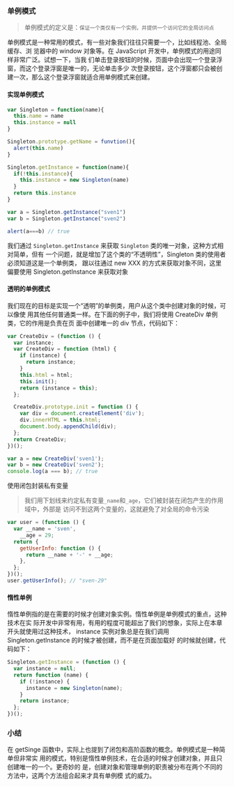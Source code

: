 ### 单例模式

> 单例模式的定义是：`保证一个类仅有一个实例，并提供一个访问它的全局访问点`

单例模式是一种常用的模式，有一些对象我们往往只需要一个，比如线程池、全局缓存、浏
览器中的 window 对象等。在 JavaScript 开发中，单例模式的用途同样非常广泛。试想一下，当我
们单击登录按钮的时候，页面中会出现一个登录浮窗，而这个登录浮窗是唯一的，无论单击多少
次登录按钮，这个浮窗都只会被创建一次，那么这个登录浮窗就适合用单例模式来创建。

#### 实现单例模式

```js
var Singleton = function(name){
  this.name = name
  this.instance = null
}

Singleton.prototype.getName = funvtion(){
  alert(this.name)
}

Singleton.getInstance = function(name){
  if(!this.instance){
    this.instance = new Singleton(name)
  }
  return this.instance
}

var a = Singleton.getInstance("sven1")
var b = Singleton.getInstance("sven2")

alert(a===b) // true
```

我们通过 `Singleton.getInstance` 来获取 `Singleton` 类的唯一对象，这种方式相对简单，但有
一个问题，就是增加了这个类的“不透明性”，Singleton 类的使用者必须知道这是一个单例类，
跟以往通过 new XXX 的方式来获取对象不同，这里偏要使用 Singleton.getInstance 来获取对象

#### 透明的单例模式

我们现在的目标是实现一个“透明”的单例类，用户从这个类中创建对象的时候，可以像使
用其他任何普通类一样。在下面的例子中，我们将使用 CreateDiv 单例类，它的作用是负责在页
面中创建唯一的 div 节点，代码如下：

```js
var CreateDiv = (function () {
  var instance;
  var CreateDiv = function (html) {
    if (instance) {
      return instance;
    }
    this.html = html;
    this.init();
    return (instance = this);
  };

  CreateDiv.prototype.init = function () {
    var div = document.createElement('div');
    div.innerHTML = this.html;
    document.body.appendChild(div);
  };
  return CreateDiv;
})();

var a = new CreateDiv('sven1');
var b = new CreateDiv('sven2');
console.log(a === b); // true
```

使用闭包封装私有变量

> 我们用下划线来约定私有变量`_name`和`_age`，它们被封装在闭包产生的作用域中，外部是
> 访问不到这两个变量的，这就避免了对全局的命令污染

```js
var user = (function () {
  var __name = 'sven',
    __age = 29;
  return {
    getUserInfo: function () {
      return __name + '-' + __age;
    },
  };
})();
user.getUserInfo(); // "sven-29"
```

#### 惰性单例

惰性单例指的是在需要的时候才创建对象实例。惰性单例是单例模式的重点，这种技术在实
际开发中非常有用，有用的程度可能超出了我们的想象，实际上在本章开头就使用过这种技术，
instance 实例对象总是在我们调用 Singleton.getInstance 的时候才被创建，而不是在页面加载好
的时候就创建，代码如下：

```js
Singleton.getInstance = (function () {
  var instance = null;
  return function (name) {
    if (!instance) {
      instance = new Singleton(name);
    }
    return instance;
  };
})();
```

### 小结

在 getSinge 函数中，实际上也提到了闭包和高阶函数的概念。单例模式是一种简单但非常实
用的模式，特别是惰性单例技术，在合适的时候才创建对象，并且只创建唯一的一个。更奇妙的
是，创建对象和管理单例的职责被分布在两个不同的方法中，这两个方法组合起来才具有单例模
式的威力。

